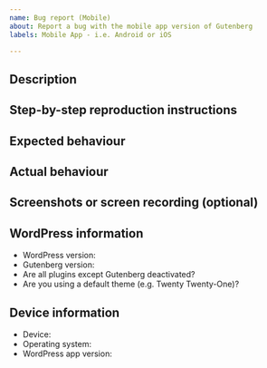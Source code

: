 ```yaml
---
name: Bug report (Mobile)
about: Report a bug with the mobile app version of Gutenberg
labels: Mobile App - i.e. Android or iOS

---
```


<!--
Please fill out ALL required sections. Bug reports with missing information will
be closed.

Before submitting a bug report:

- Check if the bug has already been fixed by updating WordPress and/or Gutenberg.
- Check if the bug is caused by a plugin by deactivating all plugins except Gutenberg.
- Check if the bug is caused by a theme by activating a default theme e.g. Twenty Twenty.
- Check if the bug has already been reported by searching https://github.com/WordPress/gutenberg/issues.

If this is a security issue, please report it in HackerOne instead:
https://hackerone.com/wordpress
-->

## Description
<!-- Please write a brief description of the bug. -->

## Step-by-step reproduction instructions
<!--
Please list the steps needed to reproduce the bug. For example:
1. Go to '...'
2. Click on '...'
3. Scroll down to '...'
-->

## Expected behaviour
<!-- Please describe what you expected to happen. -->

## Actual behaviour
<!-- Please describe what actually happened. -->

## Screenshots or screen recording (optional)
<!--
If possible, please upload a screenshot or screen recording which demonstrates
the bug. 
-->

## WordPress information
- WordPress version: <!-- e.g. "5.6.0". Find this in Tools → Site Health → Info → WordPress -->
- Gutenberg version: <!-- e.g. "9.4.0" or "Not installed" -->
- Are all plugins except Gutenberg deactivated? <!-- "Yes" or "No" -->
- Are you using a default theme (e.g. Twenty Twenty-One)? <!-- "Yes" or "No" -->

## Device information
- Device: <!-- e.g. "Pixel 4" or "iPhone 11" -->
- Operating system: <!-- e.g. "Android 11.0" or "iOS 14.0" -->
- WordPress app version: <!-- e.g. "16.3" or branch name / git commit hash -->
